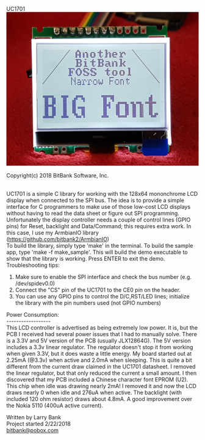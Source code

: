 UC1701
![UC1701](/uc1701.jpg?raw=true "UC1701")

Copyright(c) 2018 BitBank Software, Inc.<br>
<br>

UC1701 is a simple C library for working with the 128x64 mononchrome LCD display
when connected to the SPI bus.
The idea is to provide a simple interface for C programmers to make use of 
those low-cost LCD displays without having to read the data sheet or figure
out SPI programming. Unfortunately the display controller needs a couple of
control lines (GPIO pins) for Reset, backlight and Data/Command; this requires extra work.
In this case, I use my ArmbianIO library (https://github.com/bitbank2/ArmbianIO)
<br>
To build the library, simply type 'make' in the terminal. To build the sample
app, type 'make -f make_sample'. This will build the demo executable to show
that the library is working. Press ENTER to exit the demo.
<br>
Troubleshooting tips:<br>
<b4>
1) Make sure to enable the SPI interface and check the bus number (e.g. /dev/spidev0.0)<br>
2) Connect the "CS" pin of the UC1701 to the CE0 pin on the header.<br>
3) You can use any GPIO pins to control the D/C,RST/LED lines; initialize the
   library with the pin numbers used (not GPIO numbers)<br>

Power Consumption:<br>
------------------<br>
This LCD controller is advertised as being extremely low power. It is, but the PCB I received had several power issues that I had to manually solve. There is a 3.3V and 5V version of the PCB (usually JLX12864G). The 5V version includes a 3.3v linear regulator. The regulator doesn't stop it from working when given 3.3V, but it does waste a little energy. My board started out at 2.25mA (@3.3v) when active and 2.0mA when sleeping. This is quite a bit different from the current draw claimed in the UC1701 datasheet. I removed the linear regulator, but that only reduced the current a small amount. I then discovered that my PCB included a Chinese character font EPROM (U2). This chip when idle was drawing nearly 2mA! I removed it and now the LCD draws nearly 0 when idle and 276uA when active. The backlight (with included 120 ohm resistor) draws about 4.8mA. A good improvement over the Nokia 5110 (400uA active current).<br>

Written by Larry Bank<br>
Project started 2/22/2018<br>
bitbank@pobox.com<br>

